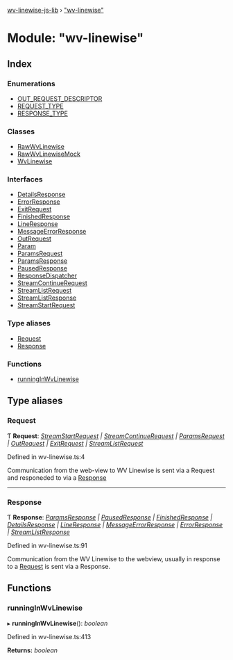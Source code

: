 [wv-linewise-js-lib](../README.md) › ["wv-linewise"](_wv_linewise_.md)

# Module: "wv-linewise"

## Index

### Enumerations

* [OUT_REQUEST_DESCRIPTOR](../enums/_wv_linewise_.out_request_descriptor.md)
* [REQUEST_TYPE](../enums/_wv_linewise_.request_type.md)
* [RESPONSE_TYPE](../enums/_wv_linewise_.response_type.md)

### Classes

* [RawWvLinewise](../classes/_wv_linewise_.rawwvlinewise.md)
* [RawWvLinewiseMock](../classes/_wv_linewise_.rawwvlinewisemock.md)
* [WvLinewise](../classes/_wv_linewise_.wvlinewise.md)

### Interfaces

* [DetailsResponse](../interfaces/_wv_linewise_.detailsresponse.md)
* [ErrorResponse](../interfaces/_wv_linewise_.errorresponse.md)
* [ExitRequest](../interfaces/_wv_linewise_.exitrequest.md)
* [FinishedResponse](../interfaces/_wv_linewise_.finishedresponse.md)
* [LineResponse](../interfaces/_wv_linewise_.lineresponse.md)
* [MessageErrorResponse](../interfaces/_wv_linewise_.messageerrorresponse.md)
* [OutRequest](../interfaces/_wv_linewise_.outrequest.md)
* [Param](../interfaces/_wv_linewise_.param.md)
* [ParamsRequest](../interfaces/_wv_linewise_.paramsrequest.md)
* [ParamsResponse](../interfaces/_wv_linewise_.paramsresponse.md)
* [PausedResponse](../interfaces/_wv_linewise_.pausedresponse.md)
* [ResponseDispatcher](../interfaces/_wv_linewise_.responsedispatcher.md)
* [StreamContinueRequest](../interfaces/_wv_linewise_.streamcontinuerequest.md)
* [StreamListRequest](../interfaces/_wv_linewise_.streamlistrequest.md)
* [StreamListResponse](../interfaces/_wv_linewise_.streamlistresponse.md)
* [StreamStartRequest](../interfaces/_wv_linewise_.streamstartrequest.md)

### Type aliases

* [Request](_wv_linewise_.md#request)
* [Response](_wv_linewise_.md#response)

### Functions

* [runningInWvLinewise](_wv_linewise_.md#runninginwvlinewise)

## Type aliases

###  Request

Ƭ **Request**: *[StreamStartRequest](../interfaces/_wv_linewise_.streamstartrequest.md) | [StreamContinueRequest](../interfaces/_wv_linewise_.streamcontinuerequest.md) | [ParamsRequest](../interfaces/_wv_linewise_.paramsrequest.md) | [OutRequest](../interfaces/_wv_linewise_.outrequest.md) | [ExitRequest](../interfaces/_wv_linewise_.exitrequest.md) | [StreamListRequest](../interfaces/_wv_linewise_.streamlistrequest.md)*

Defined in wv-linewise.ts:4

Communication from the web-view to WV Linewise is sent via a Request and responeded to via a [Response](_wv_linewise_.md#response)

___

###  Response

Ƭ **Response**: *[ParamsResponse](../interfaces/_wv_linewise_.paramsresponse.md) | [PausedResponse](../interfaces/_wv_linewise_.pausedresponse.md) | [FinishedResponse](../interfaces/_wv_linewise_.finishedresponse.md) | [DetailsResponse](../interfaces/_wv_linewise_.detailsresponse.md) | [LineResponse](../interfaces/_wv_linewise_.lineresponse.md) | [MessageErrorResponse](../interfaces/_wv_linewise_.messageerrorresponse.md) | [ErrorResponse](../interfaces/_wv_linewise_.errorresponse.md) | [StreamListResponse](../interfaces/_wv_linewise_.streamlistresponse.md)*

Defined in wv-linewise.ts:91

Communication from the WV Linewise to the webview, usually in response to a [Request](_wv_linewise_.md#request) is sent via a Response.

## Functions

###  runningInWvLinewise

▸ **runningInWvLinewise**(): *boolean*

Defined in wv-linewise.ts:413

**Returns:** *boolean*
